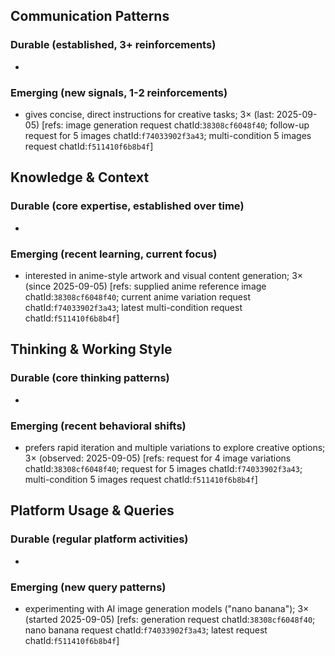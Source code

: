 ## Communication Patterns
### Durable (established, 3+ reinforcements)
-

### Emerging (new signals, 1-2 reinforcements)
- gives concise, direct instructions for creative tasks; 3× (last: 2025-09-05) [refs: image generation request chatId:`38308cf6048f40`; follow-up request for 5 images chatId:`f74033902f3a43`; multi-condition 5 images request chatId:`f511410f6b8b4f`]

## Knowledge & Context
### Durable (core expertise, established over time)
-

### Emerging (recent learning, current focus)
- interested in anime-style artwork and visual content generation; 3× (since 2025-09-05) [refs: supplied anime reference image chatId:`38308cf6048f40`; current anime variation request chatId:`f74033902f3a43`; latest multi-condition request chatId:`f511410f6b8b4f`]

## Thinking & Working Style
### Durable (core thinking patterns)
-

### Emerging (recent behavioral shifts)
- prefers rapid iteration and multiple variations to explore creative options; 3× (observed: 2025-09-05) [refs: request for 4 image variations chatId:`38308cf6048f40`; request for 5 images chatId:`f74033902f3a43`; multi-condition 5 images request chatId:`f511410f6b8b4f`]

## Platform Usage & Queries
### Durable (regular platform activities)
-

### Emerging (new query patterns)
- experimenting with AI image generation models ("nano banana"); 3× (started 2025-09-05) [refs: generation request chatId:`38308cf6048f40`; nano banana request chatId:`f74033902f3a43`; latest request chatId:`f511410f6b8b4f`]